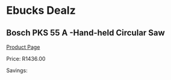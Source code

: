 
# Ebucks Dealz
## Bosch PKS 55 A -Hand-held Circular Saw
[Product Page](https://www.ebucks.com/web/shop/productSelected.do?prodId=1200334802&catId=717342768)

Price: R1436.00

Savings: 


	